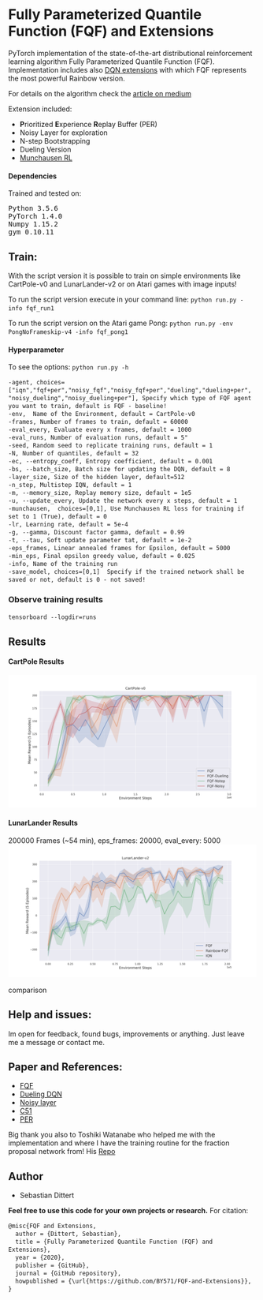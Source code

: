 # Fully Parameterized Quantile Function (FQF) and Extensions

PyTorch implementation of the state-of-the-art distributional reinforcement learning algorithm Fully Parameterized Quantile Function (FQF).
Implementation includes also [DQN extensions](https://arxiv.org/abs/1710.02298) with which FQF represents the most powerful Rainbow version. 

For details on the algorithm check the [article on medium](https://medium.com/@sebastian.dittert3692/distributional-reinforcement-learning-part-2-iqn-and-fqf-567fbc7a04d7)

Extension included:
- **P**rioritized **E**xperience **R**eplay Buffer (PER)
- Noisy Layer for exploration
- N-step Bootstrapping
- Dueling Version
- [Munchausen RL](https://medium.com/analytics-vidhya/munchausen-reinforcement-learning-9876efc829de)

#### Dependencies
Trained and tested on:
<pre>
Python 3.5.6 
PyTorch 1.4.0  
Numpy 1.15.2 
gym 0.10.11 
</pre>

## Train:

With the script version it is possible to train on simple environments like CartPole-v0 and LunarLander-v2 or on Atari games with image inputs!

To run the script version execute in your command line:
`python run.py -info fqf_run1`

To run the script version on the Atari game Pong:
`python run.py -env PongNoFrameskip-v4 -info fqf_pong1`

#### Hyperparameter
To see the options:
`python run.py -h`

    -agent, choices=["iqn","fqf+per","noisy_fqf","noisy_fqf+per","dueling","dueling+per", "noisy_dueling","noisy_dueling+per"], Specify which type of FQF agent you want to train, default is FQF - baseline!
    -env,  Name of the Environment, default = CartPole-v0
    -frames, Number of frames to train, default = 60000
    -eval_every, Evaluate every x frames, default = 1000
    -eval_runs, Number of evaluation runs, default = 5"
    -seed, Random seed to replicate training runs, default = 1
    -N, Number of quantiles, default = 32
    -ec, --entropy_coeff, Entropy coefficient, default = 0.001
    -bs, --batch_size, Batch size for updating the DQN, default = 8
    -layer_size, Size of the hidden layer, default=512
    -n_step, Multistep IQN, default = 1
    -m, --memory_size, Replay memory size, default = 1e5
    -u, --update_every, Update the network every x steps, default = 1
    -munchausen,  choices=[0,1], Use Munchausen RL loss for training if set to 1 (True), default = 0
    -lr, Learning rate, default = 5e-4
    -g, --gamma, Discount factor gamma, default = 0.99
    -t, --tau, Soft update parameter tat, default = 1e-2
    -eps_frames, Linear annealed frames for Epsilon, default = 5000
    -min_eps, Final epsilon greedy value, default = 0.025
    -info, Name of the training run
    -save_model, choices=[0,1]  Specify if the trained network shall be saved or not, default is 0 - not saved!

### Observe training results
  `tensorboard --logdir=runs`
  
  
## Results

#### CartPole Results
![alttext](/imgs/FQF_CP_Extensions_.png)

#### LunarLander Results
200000 Frames (~54 min), eps_frames: 20000, eval_every: 5000
![alttext](/imgs/FQF_IQN_LL_.png)

comparison 

## Help and issues:
Im open for feedback, found bugs, improvements or anything. Just leave me a message or contact me.

## Paper and References:

- [FQF](https://arxiv.org/pdf/1911.02140.pdf)
- [Dueling DQN](https://arxiv.org/abs/1511.06581)
- [Noisy layer](https://arxiv.org/pdf/1706.10295.pdf)
- [C51](https://arxiv.org/pdf/1707.06887.pdf)
- [PER](https://arxiv.org/pdf/1511.05952.pdf)

Big thank you also to Toshiki Watanabe who helped me with the implementation and where I have the training routine for the fraction proposal network from! His [Repo](https://github.com/ku2482/fqf-iqn-qrdqn.pytorch)


## Author
- Sebastian Dittert

**Feel free to use this code for your own projects or research.**
For citation:
```
@misc{FQF and Extensions,
  author = {Dittert, Sebastian},
  title = {Fully Parameterized Quantile Function (FQF) and Extensions},
  year = {2020},
  publisher = {GitHub},
  journal = {GitHub repository},
  howpublished = {\url{https://github.com/BY571/FQF-and-Extensions}},
}

